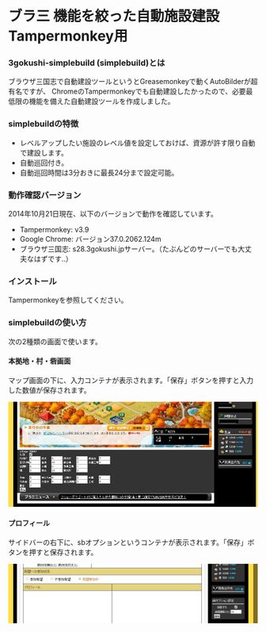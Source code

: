 # ブラ三 機能を絞った自動施設建設 Tampermonkey用

### 3gokushi-simplebuild (simplebuild)とは

ブラウザ三国志で自動建設ツールというとGreasemonkeyで動くAutoBilderが超有名ですが、
ChromeのTampermonkeyでも自動建設したかったので、必要最低限の機能を備えた自動建設ツールを作成しました。

### simplebuildの特徴

- レベルアップしたい施設のレベル値を設定しておけば、資源が許す限り自動で建設します。
- 自動巡回付き。
- 自動巡回時間は3分おきに最長24分まで設定可能。

### 動作確認バージョン

2014年10月21日現在、以下のバージョンで動作を確認しています。

- Tampermonkey: v3.9
- Google Chrome: バージョン37.0.2062.124m
- ブラウザ三国志: s28.3gokushi.jpサーバー。（たぶんどのサーバーでも大丈夫なはずです..）

### インストール

Tampermonkeyを参照してください。

### simplebuildの使い方

次の2種類の画面で使います。

#### 本拠地・村・砦画面

マップ画面の下に、入力コンテナが表示されます。「保存」ボタンを押すと入力した数値が保存されます。

![マップ画面の下 - 値を設定する入力コンテナ](./setsumei1.jpg "値を設定する入力コンテナ")

#### プロフィール

サイドバーの右下に、sbオプションというコンテナが表示されます。「保存」ボタンを押すと保存されます。

![プロフィール画面の右下 - 値を設定する入力コンテナ](./setsumei2.jpg "オプション値を設定する入力コンテナ")
